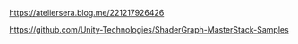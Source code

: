 https://ateliersera.blog.me/221217926426

https://github.com/Unity-Technologies/ShaderGraph-MasterStack-Samples